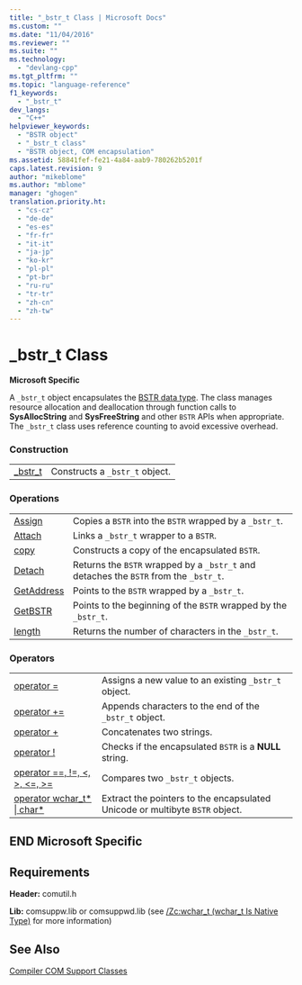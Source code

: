 ```yaml
---
title: "_bstr_t Class | Microsoft Docs"
ms.custom: ""
ms.date: "11/04/2016"
ms.reviewer: ""
ms.suite: ""
ms.technology: 
  - "devlang-cpp"
ms.tgt_pltfrm: ""
ms.topic: "language-reference"
f1_keywords: 
  - "_bstr_t"
dev_langs: 
  - "C++"
helpviewer_keywords: 
  - "BSTR object"
  - "_bstr_t class"
  - "BSTR object, COM encapsulation"
ms.assetid: 58841fef-fe21-4a84-aab9-780262b5201f
caps.latest.revision: 9
author: "mikeblome"
ms.author: "mblome"
manager: "ghogen"
translation.priority.ht: 
  - "cs-cz"
  - "de-de"
  - "es-es"
  - "fr-fr"
  - "it-it"
  - "ja-jp"
  - "ko-kr"
  - "pl-pl"
  - "pt-br"
  - "ru-ru"
  - "tr-tr"
  - "zh-cn"
  - "zh-tw"
---
```

# _bstr_t Class
**Microsoft Specific**  
  
 A `_bstr_t` object encapsulates the [BSTR data type](http://msdn.microsoft.com/en-us/1b2d7d2c-47af-4389-a6b6-b01b7e915228). The class manages resource allocation and deallocation through function calls to **SysAllocString** and **SysFreeString** and other `BSTR` APIs when appropriate. The `_bstr_t` class uses reference counting to avoid excessive overhead.  
  
### Construction  
  
|||  
|-|-|  
|[_bstr_t](../cpp/bstr-t-bstr-t.md)|Constructs a `_bstr_t` object.|  
  
### Operations  
  
|||  
|-|-|  
|[Assign](../cpp/bstr-t-assign.md)|Copies a `BSTR` into the `BSTR` wrapped by a `_bstr_t`.|  
|[Attach](../cpp/bstr-t-attach.md)|Links a `_bstr_t` wrapper to a `BSTR`.|  
|[copy](../cpp/bstr-t-copy.md)|Constructs a copy of the encapsulated `BSTR`.|  
|[Detach](../cpp/bstr-t-detach.md)|Returns the `BSTR` wrapped by a `_bstr_t` and detaches the `BSTR` from the `_bstr_t`.|  
|[GetAddress](../cpp/bstr-t-getaddress.md)|Points to the `BSTR` wrapped by a `_bstr_t`.|  
|[GetBSTR](../cpp/bstr-t-getbstr.md)|Points to the beginning of the `BSTR` wrapped by the `_bstr_t`.|  
|[length](../cpp/bstr-t-length.md)|Returns the number of characters in the `_bstr_t`.|  
  
### Operators  
  
|||  
|-|-|  
|[operator =](../cpp/bstr-t-operator-equal.md)|Assigns a new value to an existing `_bstr_t` object.|  
|[operator +=](../cpp/bstr-t-operator-add-equal-plus.md)|Appends characters to the end of the `_bstr_t` object.|  
|[operator +](../cpp/bstr-t-operator-add-equal-plus.md)|Concatenates two strings.|  
|[operator !](../cpp/bstr-t-operator-logical-not.md)|Checks if the encapsulated `BSTR` is a **NULL** string.|  
|[operator ==, !=, \<, >, \<=, >=](../cpp/bstr-t-relational-operators.md)|Compares two `_bstr_t` objects.|  
|[operator wchar_t* &#124; char\*](../cpp/bstr-t-wchar-t-star-bstr-t-char-star.md)|Extract the pointers to the encapsulated Unicode or multibyte `BSTR` object.|  
  
## END Microsoft Specific  
  
## Requirements  
 **Header:** comutil.h  
  
 **Lib:** comsuppw.lib or comsuppwd.lib (see [/Zc:wchar_t (wchar_t Is Native Type)](../build/reference/zc-wchar-t-wchar-t-is-native-type.md) for more information)  
  
## See Also  
 [Compiler COM Support Classes](../cpp/compiler-com-support-classes.md)